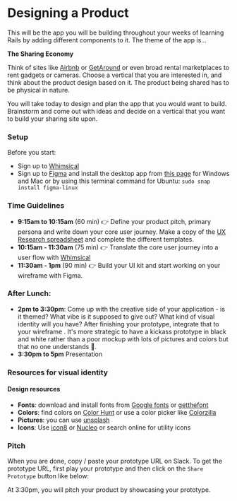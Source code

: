 # Designing a Product

This will be the app you will be building throughout your weeks of learning Rails by adding different components to it. The theme of the app is...

**The Sharing Economy**

Think of sites like [Airbnb](http://www.airbnb.com) or [GetAround](https://www.getaround.com/) or even broad rental marketplaces to rent gadgets or cameras. Choose a vertical that you are interested in, and think about the product design based on it. The product being shared has to be physical in nature.

You will take today to design and plan the app that you would want to build. Brainstorm and come out with ideas and decide on a vertical that you want to build your sharing site upon.

### Setup
Before you start:

- Sign up to [Whimsical](https://whimsical.co)
- Sign up to [Figma](https://www.figma.com/) and install the desktop app from [this page](https://www.figma.com/downloads/) for Windows and Mac or by using this terminal command for Ubuntu: ```sudo snap install figma-linux```


### Time Guidelines

- **9:15am to 10:15am** (60 min) 👉 Define your product pitch, primary persona and write down your core user journey. Make a copy of the <a href="https://docs.google.com/spreadsheets/d/1rKgf4s8opvdstvFYXoO0p-iFGB0wVTGB9j5G_e3LZ0k/edit?usp=sharing" target="_blank">UX Research spreadsheet</a> and complete the different templates.
- **10:15am - 11:30am** (75 min) 👉  Translate the core user journey into a user flow with [Whimsical](https://whimsical.co)
- **11:30am - 1pm** (90 min) 👉 Build your UI kit and start working on your wireframe with Figma.

### After Lunch:

- **2pm to 3:30pm**: Come up with the creative side of your application - is it themed? What vibe is it supposed to give out? What kind of visual identity will you have? After finishing your prototype, integrate that to your wireframe . It's more strategic to have a kickass prototype in black and white rather than a poor mockup with lots of pictures and colors but that no one understands 😬.
- **3:30pm to 5pm** Presentation

### Resources for visual identity

#### Design resources

- **Fonts**: download and install fonts from [Google fonts](https://fonts.google.com/) or [getthefont](https://www.getthefont.com/)
- **Colors**: find colors on [Color Hunt](https://colorhunt.co/) or use a color picker like [Colorzilla](http://www.colorzilla.com/)
- **Pictures**: you can use [unsplash](https://unsplash.com/)
- **Icons**: Use [icon8](https://icons8.com/icons) or [Nucleo](https://nucleoapp.com/) or search online for utility icons

### Pitch
When you are done, copy / paste your prototype URL on Slack. To get the prototype URL, first play your prototype and then click on the `Share  Prototype` button like below:

At 3:30pm, you will pitch your product by showcasing your prototype.
